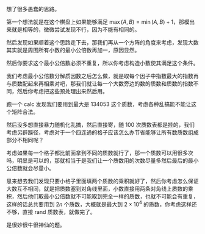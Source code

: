 想了很多愚蠢的思路。

第一个想法就是在这个棋盘上如果能够满足 $\max(A,B)=\min(A,B)+1$，那模出来就是相等的，微微尝试发现不行，因为不能有相同的。

然后发现如果顺着这个思路走下去，那我们再从一个方阵的角度来考虑，发现大数其实就是周围所有小数的最小公倍数再加一，原因显然。

然后你要求这个最小公倍数必须不重复，所以你考虑构造小数使其满足这个条件。

我们考虑最小公倍数分解质因数之后怎么做，就是取每个因子中指数最大的指数再与质数配起来再相乘对吧，那我们就让每一个大数旁边的数的质数和质数的指数不同，然后你考虑把这些预处理出来然后用。

跑一个 calc 发现我们要用到最大是 $134053$ 这个质数，考虑各种乱搞能不能让这个矩阵合法。

然后没多想直接暴力随机化乱搞，然后直接寄，随 100 次质数表都是挂的，我们考虑另辟蹊径，考虑对于一个四连通的格子应该怎么办节省能够让所有数质数组成部分不相同呢？

考虑如果每一个格子都比前面拿到不同的质数就行了，那一个质数可以用很多次吗，明显是可以的，那就相当于是我们让一个质数用的次数尽量多然后最后的最小公倍数就会尽量小。

思来想去我们发现只要小格子里面填两个质数的乘积就好了，然后你考虑怎么保证大数互不相同，就是把质数塞到对角线里面，小数直接用两条对角线上质数的乘积，然后他们取最小公倍数就不可能取到完全一样的质数，也就不可能会有重复，这样的话总共要用到 $2n$ 个质数，大概就是最大到 $2\times10^4$ 的质数，你考虑这样还不够，直接 rand 质数表，就做完了。

是很妙很牛很神仙的题。